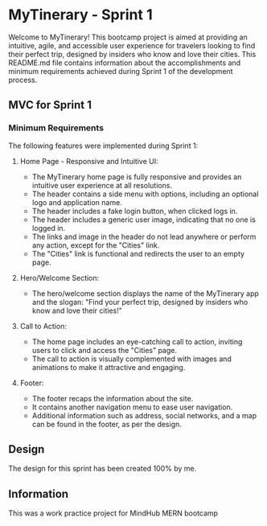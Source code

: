 # MyTinerary - Sprint 1

Welcome to MyTinerary! This bootcamp project is aimed at providing an intuitive, agile, and accessible user experience for travelers looking to find their perfect trip, designed by insiders who know and love their cities. This README.md file contains information about the accomplishments and minimum requirements achieved during Sprint 1 of the development process.

## MVC for Sprint 1

### Minimum Requirements

The following features were implemented during Sprint 1:

1. Home Page - Responsive and Intuitive UI:

    - The MyTinerary home page is fully responsive and provides an intuitive user experience at all resolutions.
    - The header contains a side menu with options, including an optional logo and application name.
    - The header includes a fake login button, when clicked logs in.
    - The header includes a generic user image, indicating that no one is logged in.
    - The links and image in the header do not lead anywhere or perform any action, except for the "Cities" link.
    - The "Cities" link is functional and redirects the user to an empty page.

2. Hero/Welcome Section:

    - The hero/welcome section displays the name of the MyTinerary app and the slogan: "Find your perfect trip, designed by insiders who know and love their cities!"

3. Call to Action:

    - The home page includes an eye-catching call to action, inviting users to click and access the "Cities" page.
    - The call to action is visually complemented with images and animations to make it attractive and engaging.

4. Footer:

    - The footer recaps the information about the site.
    - It contains another navigation menu to ease user navigation.
    - Additional information such as address, social networks, and a map can be found in the footer, as per the design.

## Design

The design for this sprint has been created 100% by me.

## Information

This was a work practice project for MindHub MERN bootcamp
